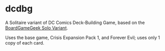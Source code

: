 # dcdbg

A Solitaire variant of DC Comics Deck-Building Game, based on the [BoardGameGeek Solo Variant](https://boardgamegeek.com/filepage/92787/dc-comics-dbg-solo-variant).

Uses the base game, Crisis Expansion Pack 1, and Forever Evil; uses only 1 copy of each card.
